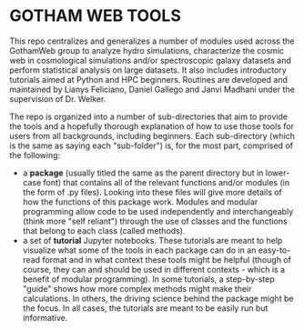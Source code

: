 # GOTHAM WEB TOOLS

This repo centralizes and generalizes a number of modules used across the GothamWeb group to analyze hydro simulations, characterize the cosmic web in cosmological 
simulations and/or spectroscopic galaxy datasets and perform statistical analysis on large datasets. It also includes introductory tutorials aimed at Python and HPC beginners.
Routines are developed and maintained by Lianys Feliciano, Daniel Gallego and Janvi Madhani under the supervision of Dr. Welker.

The repo is organized into a number of sub-directories that aim to provide the tools and a hopefully thorough explanation of how to use those tools for users from all backgrounds, including beginners. Each sub-directory (which is the same as saying each "sub-folder") is, for the most part, comprised of the following: 

- a **package** (usually titled the same as the parent directory but in lower-case font) that contains all of the relevant functions and/or modules (in the form of .py files). Looking into these files will give more details of how the functions of this package work. Modules and modular programming allow code to be used independently and interchangeably (think more "self reliant") through the use of classes and the functions that belong to each class (called methods).
- a set of **tutorial** Jupyter notebooks. These tutorials are meant to help visualize what some of the tools in each package can do in an easy-to-read format and in what context these tools might be helpful (though of course, they can and should be used in different contexts - which is a benefit of modular programming). In some tutorials, a step-by-step "guide" shows how more complex methods might make their calculations. In others, the driving science behind the package might be the focus. In all cases, the tutorials are meant to be easily run but informative. 
    
    